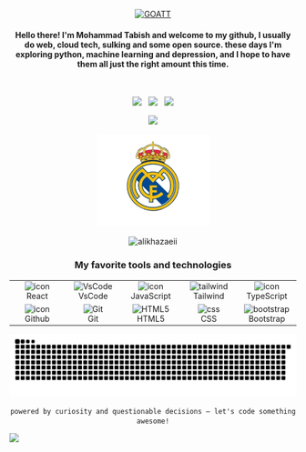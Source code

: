 <p align="center">
  <a href="https://github.com/tabishfarhan7/tabishfarhan7/blob/main/assets/pinterestdownloader.com-1739268366.629449.gif"><img width="320" src="https://github.com/tabishfarhan7/tabishfarhan7/blob/main/assets/Trending%20GIF%20sports%20soccer%20futbol%20real%20madrid%20cristiano%20ronaldo%20real%20ronaldo%20madrid%20cr7%20la%20liga%20cr%20real%20madrid%20cf%20los%20blancos%20merengues%20futbol%20de%20espana%20futbol%20espanol%20los%20merengues%20el%20real%20liga%20espanola.gif"  title="GOATT" ref="https://www.instagram.com/tabishfarhan_7/?hl=el"></a>
</p>
<h4 align="center">Hello there! I'm Mohammad Tabish and welcome to my github, I usually do web, cloud tech, sulking and some open source. these days I'm exploring python, machine learning and depression, and I hope to have them all just the right amount this time.</h4>
<br />

<p align="center"><!-- &nbsp; <a href="https://mgks.dev" title="Blog: mgks.dev"><img title="zen by @qtqr8r" width="32" src="https://mgks.dev/assets/icons/mgks.dev-logo-192.png" /></a>&nbsp; --><a href="https://www.instagram.com/tabishfarhan_7/?next=https%3A%2F%2Fwww.instagram.com%2Fnassosanagn_%2F%3Fhl%3Del&hl=el" title="Instagram"><img width="32" src="https://mgks.dev/assets/icons/insta-23.png" /></a> &nbsp; <a href="https://www.linkedin.com/in/md-tabish-farhan/" title="LinkedIn"><img width="32" src="https://mgks.dev/assets/icons/linkedin-23.png" /></a> &nbsp; <a href="https://leetcode.com/u/tabishfarhan853/" title="LeetCode"><img width="32" src="https://img.icons8.com/?size=100&id=fiCYSJOnXi7E&format=png&color=000000"></a><br />
  
<p align="center">
  <!-- Typing SVG by DenverCoder1 - https://github.com/DenverCoder1/readme-typing-svg -->
  <a href="https://github.com/tabishfarhan7">
    <img src="https://readme-typing-svg.demolab.com/?lines=Mohammad%20Tabish%20Farhan;Full-stack%20web%20and%20app%20developer;2%2B%20years%20of%20coding%20experience;Always%20learning%20new%20things.&font=Fira%20Code&center=true&width=420&height=65&color=#17A5FFFF&vCenter=true&duration=4000&pause=1000&size=22" /></a>
</p>
<p align="center">
  <a href="https://github.com/tabishfarhan7/tabishfarhan7/edit/main/README.md">
    <img width = "200" src="https://github.com/tabishfarhan7/tabishfarhan7/blob/main/assets/Hala%20Madrid.png" alt="Mohammad Tabish" /></a>
</p>
<p align="center"> <img src="https://komarev.com/ghpvc/?username=tabishfarhan7&label=Profile%20views&color=0e75b6&style=flat" alt="alikhazaeii" /> </p>

<h3 align="center" font-size='25px'>My favorite tools and technologies</h3>

<table align="center">
  <tr>
    <td align="center" width="96">
        <img src="https://techstack-generator.vercel.app/react-icon.svg" alt="icon" width="65" height="65" />
      <br>React
    </td>
       <td align="center" width="96">
        <img src="https://skillicons.dev/icons?i=vscode" width="48" height="48" alt="VsCode" />
      <br>VsCode
    </td>    
    <td align="center" width="96">
        <img src="https://techstack-generator.vercel.app/js-icon.svg" alt="icon" width="65" height="65" />
      <br>JavaScript
    </td>
      <td align="center" width="96">
        <img src="https://skillicons.dev/icons?i=tailwind" width="48" height="48" alt="tailwind" />
      <br>Tailwind
    </td>
    <td align="center" width="96">
        <img src="https://techstack-generator.vercel.app/ts-icon.svg" alt="icon" width="65" height="65" />
      <br>TypeScript
    </td>
  </tr>
  <tr>
    <td align="center" width="96">
        <img src="https://techstack-generator.vercel.app/github-icon.svg" alt="icon" width="65" height="65" />
      <br>Github
    </td>
    <td align="center" width="96"> 
        <img src="https://user-images.githubusercontent.com/25181517/192108372-f71d70ac-7ae6-4c0d-8395-51d8870c2ef0.png" width="48" height="48" alt="Git" />
      <br>Git
    </td>
    <td align="center"  width="96">
        <img src="https://skillicons.dev/icons?i=html" width="48" height="48" alt="HTML5" />
      <br>HTML5
    </td>
    <td align="center" width="96">
        <img src="https://skillicons.dev/icons?i=css" width="48" height="48" alt="css" />
      <br>CSS
    </td>
    <td align="center"  width="96">
        <img src="https://skillicons.dev/icons?i=bootstrap" width="48" height="48" alt="bootstrap" />
      <br>Bootstrap
    </td>
  
  </tr>
</table>

![Snake animation Contribution Graph](https://raw.githubusercontent.com/Anmol-Baranwal/Anmol-Baranwal/output/github-contribution-grid-snake-dark.svg)
<p align="center">
  <code>powered by curiosity and questionable decisions — let's code something awesome!</code>
</p>
<img src="https://www.animatedimages.org/data/media/562/animated-line-image-0184.gif" width="1920" />

